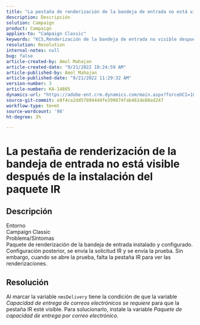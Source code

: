 ```yaml
---
title: "La pestaña de renderización de la bandeja de entrada no está visible después de la instalación del paquete IR"
description: Descripción
solution: Campaign
product: Campaign
applies-to: "Campaign Classic"
keywords: "KCS,Renderización de la bandeja de entrada no visible después de la instalación del paquete IR"
resolution: Resolution
internal-notes: null
bug: false
article-created-by: Amol Mahajan
article-created-date: "9/21/2022 10:24:59 AM"
article-published-by: Amol Mahajan
article-published-date: "9/21/2022 11:29:32 AM"
version-number: 3
article-number: KA-14805
dynamics-url: "https://adobe-ent.crm.dynamics.com/main.aspx?forceUCI=1&pagetype=entityrecord&etn=knowledgearticle&id=e3c02ba3-9739-ed11-9db1-002248086cae"
source-git-commit: e8f4ca2dd578944d4fe399074fab461de88ad247
workflow-type: tm+mt
source-wordcount: '98'
ht-degree: 3%

---
```


# La pestaña de renderización de la bandeja de entrada no está visible después de la instalación del paquete IR

## Descripción

Entorno<br>
Campaign Classic
<br>Problema/Síntomas<br>
Paquete de renderización de la bandeja de entrada instalado y configurado. Configuración posterior, se envía la solicitud IR y se envía la prueba. Sin embargo, cuando se abre la prueba, falta la pestaña IR para ver las renderizaciones.


## Resolución


Al marcar la variable `nmsDelivery` tiene la condición de que la variable *Capacidad de entrega de correos electrónicos* *se requiere* para que la pestaña IR esté visible. Para solucionarlo, instale la variable *Paquete de capacidad de entrega por correo electrónico.*
